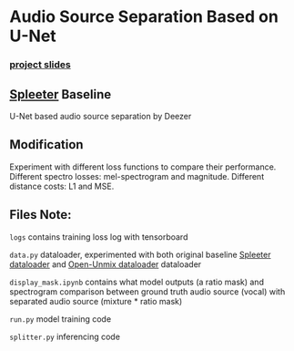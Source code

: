 # Audio Source Separation Based on U-Net
### [project slides](https://docs.google.com/presentation/d/1sz7kjI7p-CKNKelTpdJ9_IE-BO1JTE9s3UibCaeN2Gk/edit?usp=sharing)

## [Spleeter](https://github.com/deezer/spleeter) Baseline
U-Net based audio source separation by Deezer

## Modification
Experiment with different loss functions to compare their performance. Different spectro losses: mel-spectrogram and magnitude. Different distance costs: L1 and MSE.

## Files Note:
`logs` contains training loss log with tensorboard

`data.py` dataloader, experimented with both original baseline [Spleeter dataloader](https://github.com/deezer/spleeter) and [Open-Unmix dataloader](https://github.com/sigsep/open-unmix-pytorch/blob/master/openunmix/data.py) dataloader

`display_mask.ipynb` contains what model outputs (a ratio mask) and spectrogram comparison between ground truth audio source (vocal) with separated audio source (mixture * ratio mask)

`run.py` model training code

`splitter.py` inferencing code


